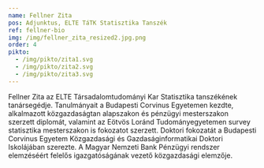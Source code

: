 ```yaml
---
name: Fellner Zita
pos: Adjunktus, ELTE TáTK Statisztika Tanszék
ref: fellner-bio
img: /img/fellner_zita_resized2.jpg.png
order: 4
pikto:
  - /img/pikto/zita1.svg
  - /img/pikto/zita2.svg
  - /img/pikto/zita3.svg
---
```


Fellner Zita az ELTE Társadalomtudományi Kar Statisztika tanszékének tanársegédje. Tanulmányait a Budapesti Corvinus Egyetemen kezdte, alkalmazott közgazdaságtan alapszakon és pénzügyi mesterszakon szerzett diplomát, valamint az Eötvös Loránd Tudományegyetemen survey statisztika mesterszakon is fokozatot szerzett. Doktori fokozatát a Budapesti Corvinus Egyetem Közgazdasági és Gazdaságinformatikai Doktori Iskolájában szerezte. A Magyar Nemzeti Bank Pénzügyi rendszer elemzéséért felelős igazgatóságának vezető közgazdasági elemzője.
